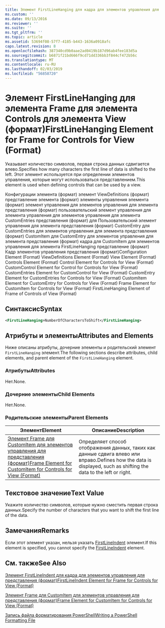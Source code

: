 ```yaml
---
title: Элемент FirstLineHanging для кадра для элементов управления для представления (формат) | Документация Майкрософт
ms.custom: ''
ms.date: 09/13/2016
ms.reviewer: ''
ms.suite: ''
ms.tgt_pltfrm: ''
ms.topic: article
ms.assetid: 53694f08-57f7-4185-b443-1636a0918afc
caps.latest.revision: 8
ms.openlocfilehash: 387340cd9b0aae2ad0419b187d96ab4fee183d5a
ms.sourcegitcommit: b6871f21bd666f9cd71dd336bb3f844cf472b56c
ms.translationtype: MT
ms.contentlocale: ru-RU
ms.lasthandoff: 02/03/2019
ms.locfileid: "56858720"
---
```

# <a name="firstlinehanging-element-for-frame-for-controls-for-view-format"></a><span data-ttu-id="45f38-102">Элемент FirstLineHanging для элемента Frame для элемента Controls для элемента View (формат)</span><span class="sxs-lookup"><span data-stu-id="45f38-102">FirstLineHanging Element for Frame for Controls for View (Format)</span></span>

<span data-ttu-id="45f38-103">Указывает количество символов, первая строка данных сдвигается влево.</span><span class="sxs-lookup"><span data-stu-id="45f38-103">Specifies how many characters the first line of data is shifted to the left.</span></span> <span data-ttu-id="45f38-104">Этот элемент используется при определении элементов управления, которые могут использоваться представлением.</span><span class="sxs-lookup"><span data-stu-id="45f38-104">This element is used when defining controls that can be used by a view.</span></span>

<span data-ttu-id="45f38-105">Конфигурации элемента (формат) элемент ViewDefinitions (формат) представление элемента (формат) элементы управления элемента (формат) элемент управления для элементов управления для элемента представления (формат) пользовательский элемент управления для элемента управления для элементов управления для элемента CustomEntries представления (формат) для Пользовательский элемент управления для элемента представления (формат) CustomEntry для CustomEntries для элементов управления для элемента представления (формат) CustomItem для CustomEntry для элементов управления для элемента представления (формат) кадра для CustomItem для элементов управления для элемента FirstLineHanging представление (формат) Кадр элементов управления представления (формат)</span><span class="sxs-lookup"><span data-stu-id="45f38-105">Configuration Element (Format) ViewDefinitions Element (Format) View Element (Format) Controls Element (Format) Control Element for Controls for View (Format) CustomControl Element for Control for Controls for View (Format) CustomEntries Element for CustomControl for View (Format) CustomEntry Element for CustomEntries for Controls for View (Format) CustomItem Element for CustomEntry for Controls for View (Format) Frame Element for CustomItem for Controls for View (Format) FirstLineHanging Element of Frame of Controls of View (Format)</span></span>

## <a name="syntax"></a><span data-ttu-id="45f38-106">Синтаксис</span><span class="sxs-lookup"><span data-stu-id="45f38-106">Syntax</span></span>

```xml
<FirstLineHanging>NumberOfCharactersToShift</FirstLineHanging>
```

## <a name="attributes-and-elements"></a><span data-ttu-id="45f38-107">Атрибуты и элементы</span><span class="sxs-lookup"><span data-stu-id="45f38-107">Attributes and Elements</span></span>

<span data-ttu-id="45f38-108">Ниже описаны атрибуты, дочерние элементы и родительский элемент `FirstLineHanging` элемент.</span><span class="sxs-lookup"><span data-stu-id="45f38-108">The following sections describe attributes, child elements, and parent element of the `FirstLineHanging` element.</span></span>

### <a name="attributes"></a><span data-ttu-id="45f38-109">Атрибуты</span><span class="sxs-lookup"><span data-stu-id="45f38-109">Attributes</span></span>

<span data-ttu-id="45f38-110">Нет.</span><span class="sxs-lookup"><span data-stu-id="45f38-110">None.</span></span>

### <a name="child-elements"></a><span data-ttu-id="45f38-111">Дочерние элементы</span><span class="sxs-lookup"><span data-stu-id="45f38-111">Child Elements</span></span>

<span data-ttu-id="45f38-112">Нет.</span><span class="sxs-lookup"><span data-stu-id="45f38-112">None.</span></span>

### <a name="parent-elements"></a><span data-ttu-id="45f38-113">Родительские элементы</span><span class="sxs-lookup"><span data-stu-id="45f38-113">Parent Elements</span></span>

|<span data-ttu-id="45f38-114">Элемент</span><span class="sxs-lookup"><span data-stu-id="45f38-114">Element</span></span>|<span data-ttu-id="45f38-115">Описание</span><span class="sxs-lookup"><span data-stu-id="45f38-115">Description</span></span>|
|-------------|-----------------|
|[<span data-ttu-id="45f38-116">Элемент Frame для CustomItem для элементов управления для представления (формат)</span><span class="sxs-lookup"><span data-stu-id="45f38-116">Frame Element for CustomItem for Controls for View (Format)</span></span>](./frame-element-for-customitem-for-controls-for-view-format.md)|<span data-ttu-id="45f38-117">Определяет способ отображения данных, таких как данные сдвига влево или вправо.</span><span class="sxs-lookup"><span data-stu-id="45f38-117">Defines how the data is displayed, such as shifting the data to the left or right.</span></span>|

## <a name="text-value"></a><span data-ttu-id="45f38-118">Текстовое значение</span><span class="sxs-lookup"><span data-stu-id="45f38-118">Text Value</span></span>

<span data-ttu-id="45f38-119">Укажите количество символов, которые нужно сместить первая строка данных.</span><span class="sxs-lookup"><span data-stu-id="45f38-119">Specify the number of characters that you want to shift the first line of the data.</span></span>

## <a name="remarks"></a><span data-ttu-id="45f38-120">Замечания</span><span class="sxs-lookup"><span data-stu-id="45f38-120">Remarks</span></span>

<span data-ttu-id="45f38-121">Если этот элемент указан, нельзя указать [FirstLineIndent](./firstlineindent-element-for-frame-for-controls-for-view-format.md) элемент.</span><span class="sxs-lookup"><span data-stu-id="45f38-121">If this element is specified, you cannot specify the [FirstLineIndent](./firstlineindent-element-for-frame-for-controls-for-view-format.md) element.</span></span>

## <a name="see-also"></a><span data-ttu-id="45f38-122">См. также</span><span class="sxs-lookup"><span data-stu-id="45f38-122">See Also</span></span>

[<span data-ttu-id="45f38-123">Элемент FirstLineIndent для кадра для элементов управления для представления (формат)</span><span class="sxs-lookup"><span data-stu-id="45f38-123">FirstLineIndent Element for Frame for Controls for View (Format)</span></span>](./firstlineindent-element-for-frame-for-controls-for-view-format.md)

[<span data-ttu-id="45f38-124">Элемент Frame для CustomItem для элементов управления для представления (формат)</span><span class="sxs-lookup"><span data-stu-id="45f38-124">Frame Element for CustomItem for Controls for View (Format)</span></span>](./frame-element-for-customitem-for-controls-for-view-format.md)

[<span data-ttu-id="45f38-125">Запись файла форматирования PowerShell</span><span class="sxs-lookup"><span data-stu-id="45f38-125">Writing a PowerShell Formatting File</span></span>](./writing-a-powershell-formatting-file.md)
